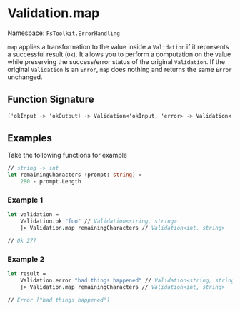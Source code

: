 # Validation.map

Namespace: `FsToolkit.ErrorHandling`

`map` applies a transformation to the value inside a `Validation` if it represents a successful result (`Ok`). It allows you to perform a computation on the value while preserving the success/error status of the original `Validation`. If the original `Validation` is an `Error`, `map` does nothing and returns the same `Error` unchanged.

## Function Signature

```fsharp
('okInput -> 'okOutput) -> Validation<'okInput, 'error> -> Validation<'okOutput, 'error>
```

## Examples

Take the following functions for example

```fsharp
// string -> int
let remainingCharacters (prompt: string) =
    280 - prompt.Length
```

### Example 1

```fsharp
let validation =
    Validation.ok "foo" // Validation<string, string>
    |> Validation.map remainingCharacters // Validation<int, string>

// Ok 277
```

### Example 2

```fsharp
let result =
    Validation.error "bad things happened" // Validation<string, string>
    |> Validation.map remainingCharacters // Validation<int, string>

// Error ["bad things happened"]
```
